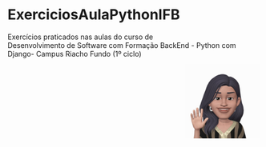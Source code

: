 # ExerciciosAulaPythonIFB

Exercícios praticados nas aulas do curso de 	
Desenvolvimento de Software com Formação BackEnd - Python com Django- Campus Riacho Fundo (1º ciclo)

 <br>
<img align="right" width="150px" style="margin-top:-20px" src="https://github.com/MeirejaneChaves605/MeirejaneChaves605/blob/main/foto/IMG-20250821-WA0009.jpg?raw=true.png">
</br>


